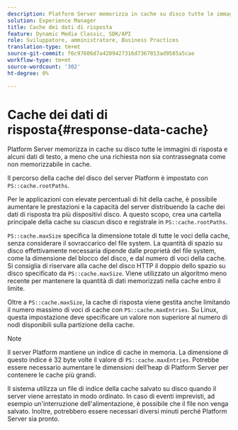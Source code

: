 ```yaml
---
description: Platform Server memorizza in cache su disco tutte le immagini di risposta e alcuni dati di testo, a meno che una richiesta non sia contrassegnata come non memorizzabile in cache.
solution: Experience Manager
title: Cache dei dati di risposta
feature: Dynamic Media Classic, SDK/API
role: Sviluppatore, amministratore, Business Practices
translation-type: tm+mt
source-git-commit: f6c97606d7a4209427316d7367013ad9585a5cae
workflow-type: tm+mt
source-wordcount: '302'
ht-degree: 0%

---
```



# Cache dei dati di risposta{#response-data-cache}

Platform Server memorizza in cache su disco tutte le immagini di risposta e alcuni dati di testo, a meno che una richiesta non sia contrassegnata come non memorizzabile in cache.

Il percorso della cache del disco del server Platform è impostato con `PS::cache.rootPaths`.

Per le applicazioni con elevate percentuali di hit della cache, è possibile aumentare le prestazioni e la capacità del server distribuendo la cache dei dati di risposta tra più dispositivi disco. A questo scopo, crea una cartella principale della cache su ciascun disco e registrale in `PS::cache.rootPaths`.

`PS::cache.maxSize` specifica la dimensione totale di tutte le voci della cache, senza considerare il sovraccarico del file system. La quantità di spazio su disco effettivamente necessaria dipende dalle proprietà del file system, come la dimensione del blocco del disco, e dal numero di voci della cache. Si consiglia di riservare alla cache del disco HTTP il doppio dello spazio su disco specificato da `PS::cache.maxSize`. Viene utilizzato un algoritmo meno recente per mantenere la quantità di dati memorizzati nella cache entro il limite.

Oltre a `PS::cache.maxSize`, la cache di risposta viene gestita anche limitando il numero massimo di voci di cache con `PS::cache.maxEntries`. Su Linux, questa impostazione deve specificare un valore non superiore al numero di nodi disponibili sulla partizione della cache.

>[!NOTE]
>
>Il server Platform mantiene un indice di cache in memoria. La dimensione di questo indice è 32 byte volte il valore di `PS::cache.maxEntries`. Potrebbe essere necessario aumentare le dimensioni dell’heap di Platform Server per contenere le cache più grandi.

Il sistema utilizza un file di indice della cache salvato su disco quando il server viene arrestato in modo ordinato. In caso di eventi imprevisti, ad esempio un&#39;interruzione dell&#39;alimentazione, è possibile che il file non venga salvato. Inoltre, potrebbero essere necessari diversi minuti perché Platform Server sia pronto.
